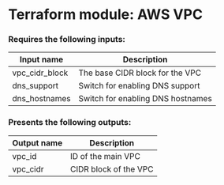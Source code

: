 # Terraform module: AWS VPC

### Requires the following inputs:

| Input name     | Description                               |
| -------------- | ----------------------------------------- |
| vpc_cidr_block | The base CIDR block for the VPC           |
| dns_support    | Switch for enabling DNS support           |
| dns_hostnames  | Switch for enabling DNS hostnames         |

### Presents the following outputs:

| Output name | Description           |
| ----------- | --------------------- |
| vpc_id      | ID of the main VPC    |
| vpc_cidr    | CIDR block of the VPC |
